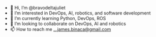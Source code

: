 - 👋 Hi, I’m @bravodeltajuliet
- 👀 I’m interested in DevOps, AI, robotics, and software development
- 🌱 I’m currently learning Python, DevOps, ROS
- 💞️ I’m looking to collaborate on DevOps, AI and robotics
- 📫 How to reach me ...james.binaca@gmail.com

<!---
bravodeltajuliet/bravodeltajuliet is a ✨ special ✨ repository because its `README.md` (this file) appears on your GitHub profile.
You can click the Preview link to take a look at your changes.
--->
